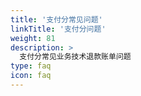```yaml
---
title: '支付分常见问题'
linkTitle: '支付分问题'
weight: 81
description: >
  支付分常见业务技术退款账单问题
type: faq
icon: faq
---
```


